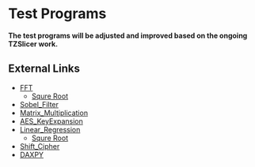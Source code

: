 # Test Programs

<strong>
The test programs will be adjusted and improved based on the ongoing TZSlicer work.
</strong>

## External Links
 - [FFT](http://paulbourke.net/miscellaneous/dft/)
   - [Squre Root](https://www.codeproject.com/Articles/570700/SquareplusRootplusalgorithmplusforplusC)
 - [Sobel_Filter](https://raw.githubusercontent.com/petermlm/SobelFilter/master/src/sobel.c)
 - [Matrix_Multiplication](http://www.programmingsimplified.com/c-program-multiply-matrices)
 - [AES_KeyExpansion](https://github.com/kokke/tiny-AES-c)
 - [Linear_Regression](https://stackoverflow.com/questions/5083465/fast-efficient-least-squares-fit-algorithm-in-c)
   - [Squre Root](https://www.codeproject.com/Articles/570700/SquareplusRootplusalgorithmplusforplusC)
 - [Shift_Cipher](http://scanftree.com/programs/c/c-code-to-encrypt-decrypt-message-using-substitution-cipher/)
 - [DAXPY](http://www.netlib.org/benchmark/linpackc.new)
